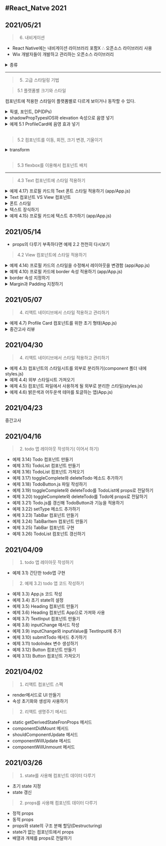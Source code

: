 ## #React_Natve 2021

## 2021/05/21

> 6. 내비게이션

- React Native에는 내비게이션 라이브러리 포함X ∴ 오픈소스 라이브러리 사용
- Wix 개발자들이 개발하고 관리하는 오픈소스 라이브러리
<details>
  <summary>종류</summary>
  
  * 탭(Tab) 내비게이션 : 화면 상단 or 하단에 탭 존재, 탭 누르면 탭과 연결된 화면 이동
  * 스택(stack) 내비게이션 : 현 화면에서 다른 화면 이동, 스택에 있는 이전 or 다음 화면 이동O, 애니메이션도 함께 구현
  * 드로어(drawer) 내비게이션 : 화면 왼쪽 or 오른쪽에서 나오는 메뉴, 옵션 목록 표시, 옵션 선택시 드로어 닫히고 새 화면 이동
</details>

---

> 5. 고급 스타일링 기법

> 5.1 플랫폼별 크기와 스타일

컴포넌트에 적용한 스타일이 플랫폼별로 다르게 보이거나 동작할 수 있다.

<details>
  <summary> 픽셀, 포인트, DP(DPs) </summary>
  
  * Pixels (픽셀) : 디스플레이에 표현되는 프로그래밍 가능한 가장 작은 단위, RGB(빨,초,파)의 색 요소로 구성, PPI가 다른 디바이스에서 밀도가 클수록 작게 표현
  * DP : 안드로이드 사이즈 단위, PPI가 다른 디바이스에서 동일한 비율 표현 
  * Points : iOS 사이즈 단위, DP 와 같은 역할
</details>
<details>
  <summary>shadowPropTypesIOS와 elevation 속성으로 음영 넣기</summary>
  
  * shadowPropTypesIOS : iOS에서 음영 추가
  * elevation : android에서 음영 추가, 큰 효과는 없음 ∴ 포기하거나 npm이나 yarn 컴포넌트 설치
  * Platform.select를 사용함
    ```javascript
      ...Platform.select({ 
      ios: {
        shadowColor: 'black',
        shadowOffset: {
          height: 10
        },
        shadowOpacity: 1
      },
      android: {
        borderWidth: 3,
        borderColor: 'black',
        elevation: 15
      }
    })
    ```
</details>
<!-- 예제 5.1 -->
<details>
  <summary>예제 5.1 ProfileCard에 음영 효과 넣기</summary>

```javascript
import React, {Component} from 'react';

import {Image, StyleSheet, View, Text, Platform} from 'react-native'; // 프로그램에서 플랙폼에 따라 스타일을 선택 할 수 있도록 Platform 유틸리티 가져오기
  ...
const styles = StyleSheet.create({
  ...
  cardContainer: {
    ...
    height: 400,
    ...Platform.select({
      // 플랫폼에 따라 카드 컨테이너에 음영 넣기
      ios: {
        shadowColor: 'black',
        shadowOffset: {
          height: 10,
        },
        shadowOpacity: 1,
      },
      android: {
        elevation: 15,
      },
    }),
  },
  cardImageContainer: {
    ...
    paddingTop: 15,
    ...Platform.select({
      // 원형 이미지에 음영 넣기
      ios: {
        shadowColor: 'black',
        shadowOffset: {
          height: 10,
        },
        shadowOpacity: 1,
      },
      android: {
        borderWidth: 3,
        borderColor: 'black',
        elevation: 15,
      },
    })
  },
  ...
```

</details>
<br>

> 5.2 컴포넌트를 이동, 회전, 크기 변경, 기울이기

<details>
  <summary>transform</summary>
  
    ```javascript
      transform: [{
        perspective: // 사용자와 화면 사이의 거리를 조정
        translateX, translateY: // x 축 또는 y축 따라 이동
        rotateX, rotateY, rotateZ: // x 축 또는 y축 또는 z 축 따라 화전
        scale, scaleX, scaleY: // 물체의 크기를 변경
        skewX, skewY: // x축과 y축을 따라 기울이기
      }]
    ```
</details>
<br>

> 5.3 flexbox를 이용해서 컴포넌트 배치

---

> 4.3 Text 컴포넌트에 스타일 적용하기

<!-- 예제 4.17 -->
<details>
  <summary>예제 4.17) 프로필 카드의 Text 폰트 스타일 적용하기 (app/App.js)</summary>
  <br>
  
```javascript
  import React, { Component } from 'react';
  import { Image, StyleSheet, View, Text} from 'react-native'; 
  
   class App extends Component {
    render() { 
      return (
        <View style={styles.container}>
          <View style={styles.cardContainer}>
            <View style={styles.cardImageContainer}>
              <Image style={styles.cardImage}        
                      source={require('./user.png')}/> 
            </View>
            <View>
              <Text style={styles.cardName}>
                J.B BAE
              </Text>
            </View>
            <View style={styles.cardOccupationContainer}>
              <Text style={styles.cardOccupation}>
                React Native Developer
              </Text>
            </View>
            <View>
              <Text style={styles.cardDescription}>
                J.B is really great javaScript developer.
                He loves using JS to build React Native applications for iOS and Android. 
              </Text>
            </View>
          </View>
        </View>
      );
    }
  }
  
  const profileCardColor = 'dodgerblue';
  
  const styles = StyleSheet.create({
    container: {
      flex: 1,
      justifyContent: 'center',
      alignItems: 'center'
    },
    cardContainer: { 
      alignItems: 'center', 
      borderColor: 'black',
      borderWidth: 3,
      borderStyle: 'solid', 
      borderRadius: 20,
      backgroundColor: profileCardColor,
      width: 300,
      height: 400
    },
    cardImageContainer: {   
      alignItems: 'center', 
      backgroundColor: 'white',
      borderWidth: 3,
      borderColor: 'black',
      width: 120,
      height: 120,
      borderRadius: 60,
      marginTop: 30,  
      paddingTop: 15  
    },
    cardImage: {  
      width: 80,
      height: 80
    },
    cardName: { 
      color: 'white',
      fontWeight: 'bold', // 이름 부분 bold 처리
      fontSize: 24, // 이름 부분 폰트크기 24
      marginTop: 30
    },
    cardOccupationContainer: { 
      borderColor: 'black',
      borderWidth: 3,
    },
    cardOccupation: { 
      fontWeight: 'bold',
      marginTop: 10,
      marginBottom: 10
    },
    cardDescription: { 
      fontStyle: 'italic', // 설명 부분 이텔릭체 사용
      marginTop: 10,
      marginRight: 40,
      marginLeft: 40,
      marginBottom: 10
    }
  });
  
  export default App
```
</details>
<details>
  <summary> Text 컴포넌트 VS View 컴포넌트 </summary>
  View에서 사용되는 대부분의 스타일을 Text에서도 사용O (Flex 속성X)
  <br>
  But 반대로 Text에서 사용하는 스타일은 View에서 사용 X
</details>
<details>
  <summary> 폰트 스타일 </summary>
  
  * fontFamily : CSS와 다르게 fontFamily 속성에 여러 폰트 지정X
    * iOS에서는 monospace 옵션 사용X -> 사용 시 오류 발생(“Unrecognized font family ‘monospace’”)
  * fontSize : Text 요소의 텍스트 크기 조정, 기본값 14
  * fontStyle : 'normal' 또는 'italic' 만 사용, 기본값 'normal' 
  * fontWeghit : 폰트의 두께 의미, 기본값 'normal' 또는 400
</details>
<details>
  <summary> 텍스트 장식하기 </summary>
  
  * Text 높이 : lineHeight 속성에 값 지정
  * 수평 정렬 : textAlign 속성 auto, center, right, left, justify
    * jusify 는 iOS 에서만 사용 가능
  * 밑줄 또는 취소선
    * textDecorationLine 속성 기본값 'none', 'underline', 'linethrough', 'underline line-through'
    * android와 iOS의 취소선 UI 다름
  * 텍스트에 음영 넣기 : 폰트의 두께 의미, 기본값 'normal' 또는 400
    ```javascript
      textShadowColor:  // 색상
      textShadowOffset: // 오프셋(offset) : 음영 효과를 갖는 컴포넌트에서 음영 위치 지정 
      textShadowRadius: // 반경(Radius) : 음영을 얼마나 흐릿하게 표시 할지 지정
    ```
</details>
<!-- 예제 4.15 -->
<details>
  <summary>예제 4.15) 프로필 카드에 텍스트 추가하기 (app/App.js)</summary>
  <br>
  
```javascript
  import React, { Component } from 'react';
  import { Image, StyleSheet, View, Text} from 'react-native'; 
  
   class App extends Component {
    render() { 
      return (
        <View style={styles.container}>
          <View style={styles.cardContainer}>
            <View style={styles.cardImageContainer}>
              <Image style={styles.cardImage}        
                      source={require('./user.png')}/> 
            </View>
            <View>
              <Text style={styles.cardName}>
                {/* 인물 이름을 보여주는 Text 컴포넌트 */}
                J.B BAE
              </Text>
            </View>
            <View style={styles.cardOccupationContainer}>
            {/* 직업을 표시하는 Text 컴포넌트의 컨테이너, 직업과 프로필 소개를 구분하는 하단 테두리 (bottom border)을 지정 */}
              <Text style={styles.cardOccupation}>
              {/* 작업을 표시하는 Text */}
                React Native Developer
              </Text>
            </View>
            <View>
              <Text style={styles.cardDescription}>
              {/* 인물의 프로필 설명 */}
                J.B is really great javaScript developer.
                He loves using JS to build React Native applications for iOS and Android. 
              </Text>
            </View>
          </View>
        </View>
      );
    }
  }
  
  const profileCardColor = 'dodgerblue';
  
  const styles = StyleSheet.create({
    container: {
      flex: 1,
      justifyContent: 'center',
      alignItems: 'center'
    },
    cardContainer: {
      alignItems: 'center',
      borderColor: 'black',
      borderWidth: 3,
      borderStyle: 'solid', 
      borderRadius: 20,
      backgroundColor: profileCardColor,
      width: 300,
      height: 400
    },
    cardImageContainer: {   
      alignItems: 'center', 
      backgroundColor: 'white',
      borderWidth: 3,
      borderColor: 'black',
      width: 120,
      height: 120,
      borderRadius: 60,
      marginTop: 30,  
      paddingTop: 15  
    },
    cardImage: { 
      width: 80,
      height: 80
    },
    cardName: { // 이름 표시 Text 컴포넌트의 색상은 white
      color: 'white',
      marginTop: 30
    },
    cardOccupationContainer: { // 작업 영역의 스타일
      borderColor: 'black',
      borderWidth: 3,
      borderTopWidth: 0,
      borderRightWidth: 0,
      borderLeftWidth: 0
    },
    cardOccupation: { // 작업을 표시하는 Text 컴포넌트에 적용된 스타일(위치를 지정하는 스타일만 포함)
      marginTop: 10,
      marginBottom: 10
    },
    cardDescription: { // 프로필 Text 스타일
      marginTop: 10,
      marginRight: 40,
      marginLeft: 40,
      marginBottom: 10
    }
  });
  
  export default App
```
</details>

## 2021/05/14

- props의 다루기 부족하다면 예제 2.2 천천히 다시보기

> 4.2 View 컴포넌트에 스타일 적용하기

<!-- 예제 4.14 -->
<details>
  <summary>예제 4.14) 프로필 카드의 스타일을 수정해서 레이아웃을 변경함 (app/App.js)</summary>
  <br>
  
```javascript
  import React, { Component } from 'react';
  import { Image, StyleSheet, View } from 'react-native'; // react-native에서 Image 컴포넌트 가져오기
  
   class App extends Component {
    render() { 
      return (
        <View style={styles.container}>
          <View style={styles.cardContainer}>
            <View style={styles.cardImageContainer}>
              <Image style={styles.cardImage}        
                      source={require('./user.png')}/> 
                      {/* user.png 파일은 앱의 코드와 같은 디렉토리에 위치함 */}
            </View>
          </View>
        </View>
      );
    }
  }
  
  const profileCardColor = 'dodgerblue';
  
  const styles = StyleSheet.create({
    container: {
      flex: 1,
      justifyContent: 'center',
      alignItems: 'center'
    },
    cardContainer: { // 프로필카드에 border 속성 추가
      alignItems: 'center', // 프로필 카드를 수평축에서 중앙으로 정렬
      borderColor: 'black',
      borderWidth: 3,
      borderStyle: 'solid', // 사용자의 이미지를 수평축에서 중앙으로 정렬
      borderRadius: 20,
      backgroundColor: profileCardColor,
      width: 300,
      height: 400
    },
    cardImageContainer: {   // 이미지 컨테이너(image contanier)는 120x120 크기의 정사각형. borderRadius   속성을 60(120의 반)으로 지정해서 원으로 나타냄
      alignItems: 'center', // 사용자의 이미지를 수평축에서 중앙으로 정렬
      backgroundColor: 'white',
      borderWidth: 3,
      borderColor: 'black',
      width: 120,
      height: 120,
      borderRadius: 60,
      marginTop: 30,  // 프로필 카드와 원의 상단의 간격
      paddingTop: 15  // 원과 안쪽 이미지 사이의 간격
    },
    cardImage: {  // 이미지에 적용한 스타일
        width: 80,
        height: 80
    }
  });
  
  export default App
```
</details>
<!-- 예제 4.10 -->
<details>
  <summary>예제 4.10) 프로필 카드에 border 속성 적용하기 (app/App.js)</summary>
  <br>
  
```javascript
  import React, { Component } from 'react';
  import { Image, StyleSheet, View } from 'react-native'; // react-native에서 Image 컴포넌트 가져오기
  
   class App extends Component {
    render() { 
      return (
        <View style={styles.container}>
          <View style={styles.cardContainer}>
            <View style={styles.cardImageContainer}>
              <Image style={styles.cardImage}        
                      source={require('./user.png')}/> 
                      {/* user.png 파일은 앱의 코드와 같은 디렉토리에 위치함 */}
            </View>
          </View>
        </View>
      );
    }
  }
  
  const profileCardColor = 'dodgerblue';
  
  const styles = StyleSheet.create({
    container: {
      flex: 1,
      justifyContent: 'center',
      alignItems: 'center'
    },
    cardContainer: { // 프로필카드에 border 속성 추가
      borderColor: 'black',
      borderWidth: 3,
      borderStyle: 'solid', // 사용자의 이미지를 수평축에서 중앙으로 정렬
      borderRadius: 20,
      backgroundColor: profileCardColor,
      width: 300,
      height: 400
    },
    cardImageContainer: {   // 이미지 컨테이너(image contanier)는 120x120 크기의 정사각형. borderRadius 속성을 60(120의 반)으로 지정해서 원으로 나타냄
      backgroundColor: 'white',
      borderWidth: 3,
      borderColor: 'black',
      width: 120,
      height: 120,
      borderRadius: 60,
    },
    cardImage: {  // 이미지에 적용한 스타일
        width: 80,
        height: 80
    }
  });
  
  export default App
```
</details>

<details>
  <summary>border 속성 지정하기</summary>
  <br>
   borderColor,	borderRadius,	borderStyle, borderWidth 속성 존재
   borderColor, borderStyle, borderWidth은 속성에 방향( top - right - bottom - left )을 추가하여 세부적 속성 만듬
   
   ```javascript
    <Example style={{borderWidth: 1, borderLeftColor: 'red',borderStyle: 'dashed'}}>
   ```
   borderRadius를 이용하여 모양 만들기
   ```javascript
    // 한번에 지정 가능 -> borderRadius : [TopRight], [BottomRight], [BottomLeft], [TopLeft]
    <Example style={{borderRadius: 60}}>
    <Example style={{borderTopRightRadius: 20, borderBottomRightRadius: 20}}>
   ```
</details>
<details>
  <summary> Margin과 Padding 지정하기</summary>
  <br>
   margin 속성 padding CSS와 비슷
  <br>
   
   ```javascript
    <Example style={{margin: 20 ,padding: 50}}>
    <Example style={{marginLeft: 20 ,paddingRight: 50}}>
   ```
  <br>
   Position을 이용하여 컴포넌트 배치 : CSS와 유사하지만 CSS만큼 다양한 옵션( static, fixed) 지원 X 
  <br>
   
   ```javascript
    <Example style={{position: 'absolute', right: 0, bottom: 0}}>
   ```
</details>

## 2021/05/07

> 4. 리액트 네이티브에서 스타일 적용하고 관리하기

<!-- 예제 4.7 -->
<details>
  <summary>예제 4.7) Profile Card 컴포넌트를 위한 초기 형태(App.js)</summary>
  <br>

```javascript
import React, {Component} from 'react';
import {View, StyleSheet} from 'react-native';
export default class App extends Component {
  render() {
    return (
      <View style={styles.container}>
        {/* 자식 컴포넌트를 중앙 정렬하는 가장 바깥쪽의 View 컴포넌트 */}
        <View styles={styles.cardContainer} />
      </View>
    );
  }
}
const profileCardColor = 'dodgerblue'; // 여러 곳에서 사용할 경우를 대비해서 프로필카드의 색상를 변수에 정의함
const styles = StyleSheet.create({
  container: {
    // 가장 바깥쪽 컴포넌트가 사용할 스타일
    flex: 1,
    justifyContent: 'center',
    alignItems: 'center',
  },
  cardContainer: {
    // 프로필 카드에서 사용할 스타일
    backgroundColor: profileCardColor,
    width: 300,
    height: 400,
  },
});
```

</details>

<!-- border 속성 지정 -->
<details>
  <summary>중간고사 리뷰</summary>
  <br>
  1. Class형태의 component의 선언방법
  <br>
  2. 함수 형태의 component의 선언방법
  <br>
  3. state 설정 및 초기화 방법
  <br>
  4. props의 개념 및 전달 경로
  <br>
  5. state에 초기화된 값을 props로 전달하는 방법
  <br>
  6. 일반 변수로 초기화 된 값을 props로 전달하는 방법
  <br>
  7. 구조분해(비구조화) 할당(Destructuring Assignment)을 통한 변수명 재할당
  <br>
  [참고](https://developer.mozilla.org/ko/docs/Web/JavaScript/Reference/Operators/Destructuring_assignment)
  <br>
  8. 필요한 component만 import하기
  <br>
    9. Props를 전달받아 사용하기
  <br>
  10. index.js에 App 지정
</details>

## 2021/04/30

> 4. 리액트 네이티브에서 스타일 적용하고 관리하기

<!-- 예제 4.3 -->
<details>
<summary>예제 4.3) 컴포넌트의 스타일시트를 외부로 분리하기(component 폴더 내에 styles.js)</summary>
<br>

```javascript
import {StyleSheet} from 'react-native';
const styles = StyleSheet.create({
  // styles 상수에 스타일 생성
  container: {
    // container 스타일을 생성하고 컴포넌트에서는 styles.container로 참조
    marginTop: 150,
    borderColor: '#ededed',
    flexWrap: 'wrap',
  },
});

const buttons = StyleSheet.create({
  // 두번째 스타일을 생성하고 button 상수로 저장
  primary: {
    // primary button을 위한 스타일 생성하고 컴포넌트에서는 buttons.primary로 참조
    flex: 1,
    height: 70,
    borderColor: 'red',
    justifyContent: 'center',
    alignItems: 'center',
    marginLeft: 20,
    marginRight: 20,
  },
});

export {styles, buttons}; // styles와 buttons 모두 export해서 외부에서 사용할 수 있도록 한다.
```

</details>
  
<!-- 예제 4.4 -->
<details>
  <summary>예제 4.4) 외부 스타일시트 가져오기</summary>
  <br>
  
  ```javascript
  import React, { Component } from 'react'
  import { Text, View, TouchableHighlight } from 'react-native'
  import { styles, buttons } from './component/styles'
  export default class App extends Component {
    render() {
      return (
        // style.js 파일에 정의된 styles.container 스타일 참조
        <View style = { styles.container }>
          <TouchableHighlight styles = { buttons.primary }>
            <Text>Sample Text</Text>
          </TouchableHighlight>
        </View>
      )
    }
  }
  ```
</details>

<!-- 예제 4.5 -->
<details>
  <summary>예제 4.5) 컴포넌트 파일에서 사용하게 될 외부로 분리한 스타일(styles.js)</summary>
  <br>

```javascript
...
export const Colors = {
  dark: 'black',
  light: 'white',
};

const baseContainerStyles = {
  flex: 1,
  justifyContent: 'center',
  alignItems: 'center',
};

const baseBoxStyles = {
  justifyContent: 'center',
  alignItems: 'center',
  borderWidth: 2,
  width: 150,
  height: 150,
};

const lightStyleSheet = StyleSheet.create({
  container: {
    ...baseContainerStyles,
    backgroundColor: Colors.light,
  },
  box: {
    ...baseBoxStyles,
    borderColor: Colors.dark,
  },
});

const darkStyleSheet = StyleSheet.create({
  container: {
    ...baseContainerStyles,
    borderColor: Colors.dark,
  },
  box: {
    ...baseBoxStyles,
    backgroundColor: Colors.light,
  },
});

export default function getStyleSheet(useDarkTheme) {
  return useDarkTheme ? darkStyleSheet : lightStyleSheet;
}
...
```

</details>

<!-- 예제 4.6 -->
<details>
  <summary>예제 4.6) 밝은색과 어두운색 테마를 토글하는 앱(App.js)</summary>
  <br>

```javascript
import React, {Component} from 'react';
import {Button, View, StyleSheet} from 'react-native';
import getStyleSheet from './styles'; // 외부로 분리해 둔 getStyleSheet 함수 가져오기

export default class App extends Component {
  constructor(props) {
    super(props);
    this,
      (state = {
        darkTheme: false, // 기본 테마 색을 밝은색으로 컴포넌트의 state 초기화하기
      });
    this.toggleTheme = this.toggleTheme.bind(this); // 예외가 발생하지않도록 toggleTheme함수를 컴포넌트에 bind
  }

  toggleTheme() {
    this.setState({darkTheme: !this.state.darkTheme}); // 호출 할 때 마다 스타일을 toggle
  }
  render() {
    // 표시할 테마에 적합한 스타일시트를 가져오기 위해 getStyleSheet 함수 사용
    const styles = getStyleSheet(this.state.darkTheme);
    const backgroundColor = StyleSheet.flatten(styles.container)
      .backgroundColor; // backgroundColor를 쉽게 사용하려면 StyleSheet의 flatten을 이용해서 StyleSheet객체를 JavaScript 객체로 변환

    return (
      // style.js 파일에 정의된 styles.container 스타일 참조
      <View style={styles.container}>
        {/* 프로필 카드를 수평축에서 중앙으로 정렬 */}
        <View styles={styles.box}>
          {/* 테마의 styles.box 참조 */}
          <Button title={backgroundColor} onPress={this.toggleTheme} />
          {/* 사용 중인 테마의 색상을 텍스트로 표시하고, 버튼이 클릭되면 toggleTheme 호출*/}
        </View>
      </View>
    );
  }
}
```

</details>

## 2021/04/23

중간고사

## 2021/04/16

> 2. todo 앱 레이아웃 작성하기( 이어서 하기)

- 예제 3.14) Todo 컴포넌트 만들기
- 예제 3.15) TodoList 컴포넌트 만들기
- 예제 3.16) TodoList 컴포넌트 가져오기
- 예제 3.17) toggleComplete와 deleteTodo 메소드 추가하기
- 예제 3.18) TodoButton.js 파일 작성하기
- 예제 3.19) toggleComplete와 deleteTodo를 TodoList에 props로 전달하기
- 예제 3.20) toggleComplete와 deleteTodo를 Todo에 props로 전달하기
- 예제 3.21) Todo.js를 갱신해 TodoButton과 기능을 적용하기
- 예제 3.22) setType 메소드 추가하기
- 예제 3.23) TabBar 컴포넌트 만들기
- 예제 3.24) TabBarItem 컴포넌트 만들기
- 예제 3.25) TabBar 컴포넌트 구현
- 예제 3.26) TodoList 컴포넌트 갱신하기

## 2021/04/09

> 1. todo 앱 레이아웃 작성하기

- 예제 3.1) 간단한 todo앱 구현

> 2. 예제 3.2) todo 앱 코드 작성하기

- 예제 3.3) App.js 코드 작성
- 예제 3.4) 초기 state의 설정
- 예제 3.5) Heading 컴포넌트 만들기
- 예제 3.6) Heading 컴포넌트 App으로 가져와 사용
- 예제 3.7) TextInput 컴포넌트 만들기
- 예제 3.8) inputChange 매서드 작성
- 예제 3.9) inputChange와 inputValue를 TextInput에 추가
- 예제 3.10) submitTodo 매서드 추가하기
- 예제 3.11) todoIndex 변수 생성하기
- 예제 3.12) Button 컴포넌트 만들기
- 예제 3.13) Button 컴포넌트 가져오기

## 2021/04/02

> 1. 리액트 컴포넌트 스펙

- render메서드로 UI 만들기
- 속성 초기화와 생성자 사용하기

> 2.  리액트 생명주기 메서드

- static getDerivedStateFronProps 메서드
- componentDidMount 메서드
- shouldComponentUpdate 메서드
- componentWillUpdate 메서드
- componentWillUnmount 메서드

## 2021/03/26

> 1. state를 사용해 컴포넌트 데이터 다루기

- 초기 state 지정
- state 갱신

> 2.  props를 사용해 컴포넌트 데이터 다루기

- 정적 props
- 동적 props
- props와 state의 구조 분해 할당(Destructuring)
- state가 없는 컴포넌트에서 props
- 배열과 개체를 props로 전달하기
